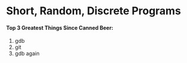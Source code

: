 # Short, Random, Discrete Programs

#### Top 3 Greatest Things Since Canned Beer:
1. gdb
2. git
3. gdb again